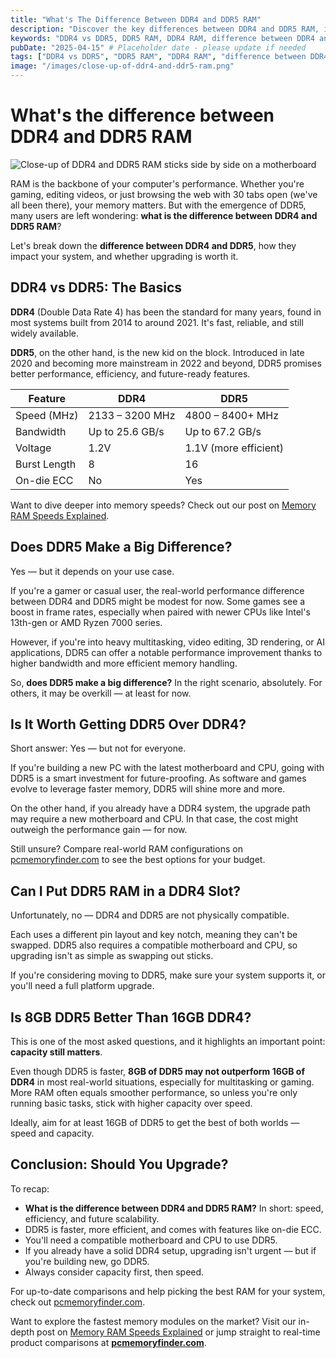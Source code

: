 ```yaml
---
title: "What's The Difference Between DDR4 and DDR5 RAM"
description: "Discover the key differences between DDR4 and DDR5 RAM, including speed, bandwidth, voltage, compatibility, and performance impact for gaming and productivity."
keywords: "DDR4 vs DDR5, DDR5 RAM, DDR4 RAM, difference between DDR4 and DDR5, RAM comparison, memory upgrade, PC RAM"
pubDate: "2025-04-15" # Placeholder date - please update if needed
tags: ["DDR4 vs DDR5", "DDR5 RAM", "DDR4 RAM", "difference between DDR4 and DDR5", "RAM comparison", "memory upgrade", "PC RAM"]
image: "/images/close-up-of-ddr4-and-ddr5-ram.png"
---
```


# What's the difference between DDR4 and DDR5 RAM

![Close-up of DDR4 and DDR5 RAM sticks side by side on a motherboard](/images/close-up-of-ddr4-and-ddr5-ram.png)

RAM is the backbone of your computer's performance. Whether you're gaming, editing videos, or just browsing the web with 30 tabs open (we've all been there), your memory matters. But with the emergence of DDR5, many users are left wondering: **what is the difference between DDR4 and DDR5 RAM**?

Let's break down the **difference between DDR4 and DDR5**, how they impact your system, and whether upgrading is worth it.

## DDR4 vs DDR5: The Basics

**DDR4** (Double Data Rate 4) has been the standard for many years, found in most systems built from 2014 to around 2021. It's fast, reliable, and still widely available.

**DDR5**, on the other hand, is the new kid on the block. Introduced in late 2020 and becoming more mainstream in 2022 and beyond, DDR5 promises better performance, efficiency, and future-ready features.

| Feature       | DDR4              | DDR5                     |
|---------------|-------------------|--------------------------|
| Speed (MHz)   | 2133 – 3200 MHz   | 4800 – 8400+ MHz         |
| Bandwidth     | Up to 25.6 GB/s   | Up to 67.2 GB/s          |
| Voltage       | 1.2V              | 1.1V (more efficient)    |
| Burst Length  | 8                 | 16                       |
| On-die ECC    | No                | Yes                      |

Want to dive deeper into memory speeds? Check out our post on [Memory RAM Speeds Explained](/blog/memory-ram-speeds-explained/).

## Does DDR5 Make a Big Difference?

Yes — but it depends on your use case.

If you're a gamer or casual user, the real-world performance difference between DDR4 and DDR5 might be modest for now. Some games see a boost in frame rates, especially when paired with newer CPUs like Intel's 13th-gen or AMD Ryzen 7000 series.

However, if you're into heavy multitasking, video editing, 3D rendering, or AI applications, DDR5 can offer a notable performance improvement thanks to higher bandwidth and more efficient memory handling.

So, **does DDR5 make a big difference?** In the right scenario, absolutely. For others, it may be overkill — at least for now.

## Is It Worth Getting DDR5 Over DDR4?

Short answer: Yes — but not for everyone.

If you're building a new PC with the latest motherboard and CPU, going with DDR5 is a smart investment for future-proofing. As software and games evolve to leverage faster memory, DDR5 will shine more and more.

On the other hand, if you already have a DDR4 system, the upgrade path may require a new motherboard and CPU. In that case, the cost might outweigh the performance gain — for now.

Still unsure? Compare real-world RAM configurations on [pcmemoryfinder.com](https://pcmemoryfinder.com) to see the best options for your budget.

## Can I Put DDR5 RAM in a DDR4 Slot?

Unfortunately, no — DDR4 and DDR5 are not physically compatible.

Each uses a different pin layout and key notch, meaning they can't be swapped. DDR5 also requires a compatible motherboard and CPU, so upgrading isn't as simple as swapping out sticks.

If you're considering moving to DDR5, make sure your system supports it, or you'll need a full platform upgrade.

## Is 8GB DDR5 Better Than 16GB DDR4?

This is one of the most asked questions, and it highlights an important point: **capacity still matters**.

Even though DDR5 is faster, **8GB of DDR5 may not outperform 16GB of DDR4** in most real-world situations, especially for multitasking or gaming. More RAM often equals smoother performance, so unless you're only running basic tasks, stick with higher capacity over speed.

Ideally, aim for at least 16GB of DDR5 to get the best of both worlds — speed and capacity.

## Conclusion: Should You Upgrade?

To recap:

-   **What is the difference between DDR4 and DDR5 RAM?** In short: speed, efficiency, and future scalability.
-   DDR5 is faster, more efficient, and comes with features like on-die ECC.
-   You'll need a compatible motherboard and CPU to use DDR5.
-   If you already have a solid DDR4 setup, upgrading isn't urgent — but if you're building new, go DDR5.
-   Always consider capacity first, then speed.

For up-to-date comparisons and help picking the best RAM for your system, check out [pcmemoryfinder.com](https://pcmemoryfinder.com).

Want to explore the fastest memory modules on the market? Visit our in-depth post on [Memory RAM Speeds Explained](/blog/memory-ram-speeds-explained/) or jump straight to real-time product comparisons at [**pcmemoryfinder.com**](https://pcmemoryfinder.com).
